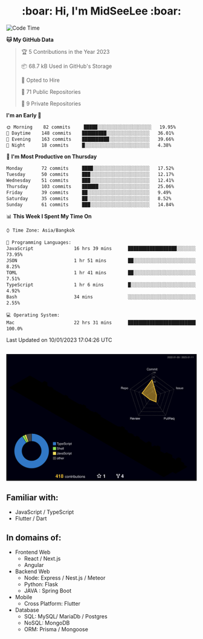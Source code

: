 <h1 align="center"> :boar: Hi, I'm MidSeeLee :boar:</h1>
 
<!--START_SECTION:waka-->
![Code Time](http://img.shields.io/badge/Code%20Time-104%20hrs%2056%20mins-blue)

**🐱 My GitHub Data** 

> 🏆 5 Contributions in the Year 2023
 > 
> 📦 68.7 kB Used in GitHub's Storage 
 > 
> 💼 Opted to Hire
 > 
> 📜 71 Public Repositories 
 > 
> 🔑 9 Private Repositories  
 > 
**I'm an Early 🐤** 

```text
🌞 Morning    82 commits     █████░░░░░░░░░░░░░░░░░░░░   19.95% 
🌆 Daytime    148 commits    █████████░░░░░░░░░░░░░░░░   36.01% 
🌃 Evening    163 commits    ██████████░░░░░░░░░░░░░░░   39.66% 
🌙 Night      18 commits     █░░░░░░░░░░░░░░░░░░░░░░░░   4.38%

```
📅 **I'm Most Productive on Thursday** 

```text
Monday       72 commits     ████░░░░░░░░░░░░░░░░░░░░░   17.52% 
Tuesday      50 commits     ███░░░░░░░░░░░░░░░░░░░░░░   12.17% 
Wednesday    51 commits     ███░░░░░░░░░░░░░░░░░░░░░░   12.41% 
Thursday     103 commits    ██████░░░░░░░░░░░░░░░░░░░   25.06% 
Friday       39 commits     ██░░░░░░░░░░░░░░░░░░░░░░░   9.49% 
Saturday     35 commits     ██░░░░░░░░░░░░░░░░░░░░░░░   8.52% 
Sunday       61 commits     ███░░░░░░░░░░░░░░░░░░░░░░   14.84%

```


📊 **This Week I Spent My Time On** 

```text
⌚︎ Time Zone: Asia/Bangkok

💬 Programming Languages: 
JavaScript               16 hrs 39 mins      ██████████████████░░░░░░░   73.95% 
JSON                     1 hr 51 mins        ██░░░░░░░░░░░░░░░░░░░░░░░   8.25% 
TOML                     1 hr 41 mins        ██░░░░░░░░░░░░░░░░░░░░░░░   7.51% 
TypeScript               1 hr 6 mins         █░░░░░░░░░░░░░░░░░░░░░░░░   4.92% 
Bash                     34 mins             ░░░░░░░░░░░░░░░░░░░░░░░░░   2.55%

💻 Operating System: 
Mac                      22 hrs 31 mins      █████████████████████████   100.0%

```


 Last Updated on 10/01/2023 17:04:26 UTC
<!--END_SECTION:waka-->

##

![](./profile-3d-contrib/profile-night-rainbow.svg)

## Familiar with:
- JavaScript / TypeScript
- Flutter / Dart

## In domains of:
- Frontend Web
  - React / Next.js
  - Angular
- Backend Web
  - Node: Express / Nest.js / Meteor
  - Python: Flask
  - JAVA : Spring Boot
- Mobile
  - Cross Platform: Flutter
- Database
  - SQL: MySQL/ MariaDb / Postgres
  - NoSQL: MongoDB
  - ORM: Prisma / Mongoose
